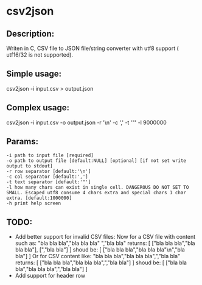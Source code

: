 csv2json
========

Description:
------------
Writen in C, CSV file to JSON file/string converter with utf8 support ( utf16/32 is not supported).

Simple usage:
-------------
csv2json -i input.csv > output.json

Complex usage:
------------
csv2json -i input.csv -o output.json -r '\n' -c ',' -t '"' -l 9000000

Params:
-------
	-i path to input file [required]
	-o path to output file [default:NULL] [optional] [if not set write output to stdout]
	-r row separator [default:'\n']
	-c col separator [default:',']
	-t text separator [default:'"']
	-l how many chars can exist in single cell. DANGEROUS DO NOT SET TO SMALL. Escaped utf8 consume 4 chars extra and special chars 1 char extra. [default:1000000]
	-h print help screen

TODO:
-----
* Add better support for invalid CSV files:
Now for a CSV file with content such as:
	"bla bla bla","bla bla bla"
	","bla bla"
returns:
	[
	["bla bla bla","bla bla bla"],
	[",\"bla bla"]
	]
shoud be:
	[
	["bla bla bla","bla bla bla\"\n","bla bla"]
	]
Or for CSV content like:
	"bla bla bla","bla bla bla",","bla bla"
returns:
	[
	["bla bla bla","bla bla bla",",\"bla bla"]
	]
shoud be:
	[
	["bla bla bla","bla bla bla\",","bla bla"]
	]
* Add support for header row
